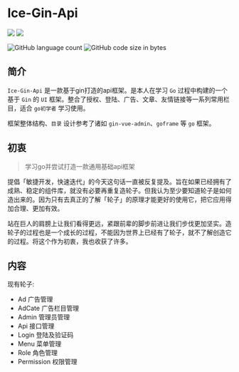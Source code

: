 # Ice-Gin-Api
<img src="https://img.shields.io/badge/golang-1.12-blue"/>
<img src="https://img.shields.io/badge/gin-1.4.0-lightBlue"/>

![GitHub language count](https://img.shields.io/github/languages/count/kissIce/Ice-Gin-Api)
![GitHub code size in bytes](https://img.shields.io/github/languages/code-size/kissIce/Ice-Gin-Api)

## 简介
`Ice-Gin-Api` 是一款基于gin打造的api框架。是本人在学习 `Go` 过程中构建的一个基于 `Gin` 的 `UI` 框架。整合了授权、登陆、广告、文章、友情链接等一系列常用栏目，适合 `go初学者` 学习使用。

框架整体结构、`目录` 设计参考了诸如 `gin-vue-admin`、`goframe` 等 `go` 框架。

## 初衷
> 学习go并尝试打造一款通用基础api框架

提倡「敏捷开发，快速迭代」的今天这句话一直被反复提及。旨在如果已经拥有了成熟、稳定的组件库，就没有必要再重复造轮子。但我认为至少要知道轮子是如何造出来的。因为只有去真正的了解「轮子」的原理才能更好的使用它，把它应用得加合理、更加有效。

站在巨人的肩膀上让我们看得更远，紧跟前辈的脚步前进让我们步伐更加坚实。造轮子的过程也是一个成长的过程，不能因为世界上已经有了轮子，就不了解创造它的过程。将这个作为初衷，我也收获了许多。


## 内容
现有轮子:
- Ad 广告管理
- AdCate 广告栏目管理
- Admin 管理员管理
- Api 接口管理
- Login 登陆及验证码
- Menu 菜单管理
- Role 角色管理
- Permission 权限管理
